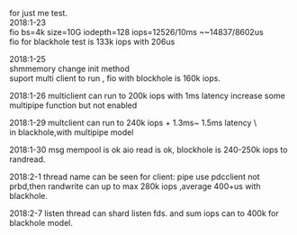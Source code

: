 for just me test.   
2018:1-23   
fio  bs=4k size=10G iodepth=128   iops=12526/10ms ~~14837/8602us   
fio for blackhole test is 133k iops with 206us   

2018:1-25   
shmmemory change  init  method    
suport multi client to run ,
fio with blockhole is 160k iops.

2018:1-26
multiclient can run to 200k iops with 1ms latency
increase some multipipe function but not enabled

2018:1-29
multclient can run to 240k iops + 1.3ms~ 1.5ms latency \    
in blackhole,with multipipe model    

2018:1-30
msg mempool is ok
aio read is ok,
blockhole is 240-250k iops to randread.

2018:2-1
thread name can be seen
for client: pipe use pdcclient not prbd,then 
randwrite can up to max 280k iops ,average 400+us with blackhole.

2018:2-7
listen thread can shard listen fds.
and sum iops can to 400k for blackhole model.
